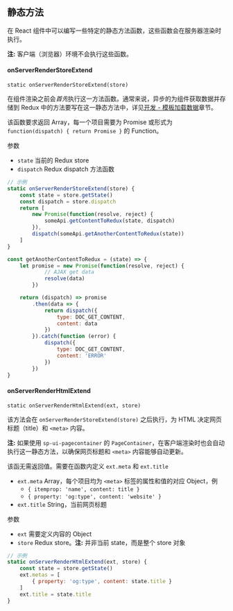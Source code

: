 ## 静态方法

在 React 组件中可以编写一些特定的静态方法函数，这些函数会在服务器渲染时执行。

**注:** 客户端（浏览器）环境不会执行这些函数。

#### onServerRenderStoreExtend

`static onServerRenderStoreExtend(store)`

在组件渲染之前会*首先*执行这一方法函数。通常来说，异步的为组件获取数据并存储到 Redux 中的方法要写在这一静态方法中，详见[开发 - 模板加载数据](/development/datatemplate)章节。

该函数要求返回 Array，每一个项目需要为 Promise 或形式为 `function(dispatch) { return Promise }` 的 Function。

参数

* `state` 当前的 Redux store
* `dispatch` Redux dispatch 方法函数

```js
// 示例
static onServerRenderStoreExtend(store) {
    const state = store.getState()
    const dispatch = store.dispatch
    return [
        new Promise(function(resolve, reject) {
            someApi.getContentToRedux(state, dispatch)
        }),
        dispatch(someApi.getAnotherContentToRedux(state))
    ]
}
```

```js
const getAnotherContentToRedux = (state) => {
    let promise = new Promise(function(resolve, reject) {
            // AJAX get data
            resolve(data)
        })

    return (dispatch) => promise
        .then(data => {
            return dispatch({
                type: DOC_GET_CONTENT,
                content: data
            })
        }).catch(function (error) {
            dispatch({
                type: DOC_GET_CONTENT,
                content: 'ERROR'
            })
        })
}
```

#### onServerRenderHtmlExtend

`static onServerRenderHtmlExtend(ext, store)`

该方法会在 `onServerRenderStoreExtend(store)` 之后执行，为 HTML 决定网页标题（title）和 `<meta>` 内容。

**注:** 如果使用 `sp-ui-pagecontainer` 的 `PageContainer`，在客户端渲染时也会自动执行这一静态方法，以确保网页标题和 `<meta>` 内容能够自动更新。

该函无需返回值。需要在函数内定义 `ext.meta` 和 `ext.title`

* `ext.meta` Array，每个项目均为 `<meta>` 标签的属性和值的对应 Object，例
    * `{ itemprop: 'name', content: title }`
    * `{ property: 'og:type', content: 'website' }`
* `ext.title` String，当前网页标题

参数

* `ext` 需要定义内容的 Object
* `store` Redux store。**注:** 并非当前 state，而是整个 store 对象

```js
// 示例
static onServerRenderHtmlExtend(ext, store) {
    const state = store.getState()
    ext.metas = [
        { property: 'og:type', content: state.title }
    ]
    ext.title = state.title
}
```